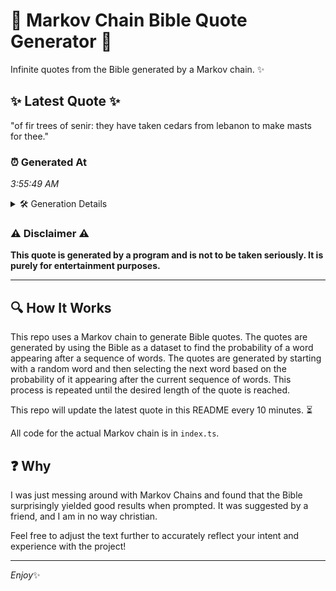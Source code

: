 # 📖 Markov Chain Bible Quote Generator 📖

Infinite quotes from the Bible generated by a Markov chain. ✨

## ✨ Latest Quote ✨
"of fir trees of senir: they have taken cedars from lebanon to make masts for thee."

### ⏰ Generated At
*3:55:49 AM*

<details>
    <summary>🛠️ Generation Details</summary>
    <p>
        <strong>🌱 Seed:</strong> of<br>
        <strong>🔄 Iterations:</strong> 15<br>
        <strong>📜 Context History:</strong><br>[ of ]: fir<br>[ of, fir ]: trees<br>[ of, fir, trees ]: of<br>[ of, fir, trees, of ]: senir:<br>[ of, fir, trees, of, senir: ]: they<br>[ of, fir, trees, of, senir:, they ]: have<br>[ fir, trees, of, senir:, they, have ]: taken<br>[ trees, of, senir:, they, have, taken ]: cedars<br>[ of, senir:, they, have, taken, cedars ]: from<br>[ senir:, they, have, taken, cedars, from ]: lebanon<br>[ they, have, taken, cedars, from, lebanon ]: to<br>[ have, taken, cedars, from, lebanon, to ]: make<br>[ taken, cedars, from, lebanon, to, make ]: masts<br>[ cedars, from, lebanon, to, make, masts ]: for<br>[ from, lebanon, to, make, masts, for ]: thee.<br>
    </p>
</details>

### ⚠️ Disclaimer ⚠️
**This quote is generated by a program and is not to be taken seriously. It is purely for entertainment purposes.**

---

## 🔍 How It Works

This repo uses a Markov chain to generate Bible quotes. The quotes are generated by using the Bible as a dataset to find the probability of a word appearing after a sequence of words. The quotes are generated by starting with a random word and then selecting the next word based on the probability of it appearing after the current sequence of words. This process is repeated until the desired length of the quote is reached.

This repo will update the latest quote in this README every 10 minutes. ⏳

All code for the actual Markov chain is in `index.ts`.

## ❓ Why

I was just messing around with Markov Chains and found that the Bible surprisingly yielded good results when prompted. 
It was suggested by a friend, and I am in no way christian.

Feel free to adjust the text further to accurately reflect your intent and experience with the project!

---

*Enjoy*✨
